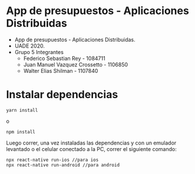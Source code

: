 # App de presupuestos - Aplicaciones Distribuidas

* App de presupuestos - Aplicaciones Distribuidas.
* UADE 2020.
* Grupo 5 Integrantes
	* Federico Sebastian Rey - 1084711
 	* Juan Manuel Vazquez Crossetto - 1106850
 	* Walter Elias Shilman - 1107840

# Instalar dependencias

`yarn install`

o 

`npm install`

Luego correr, una vez instaladas las dependencias y con un emulador levantado o el celular conectado a la PC, correr el siguiente comando: 

```
npx react-native run-ios //para ios
npx react-native run-android //para android
```
